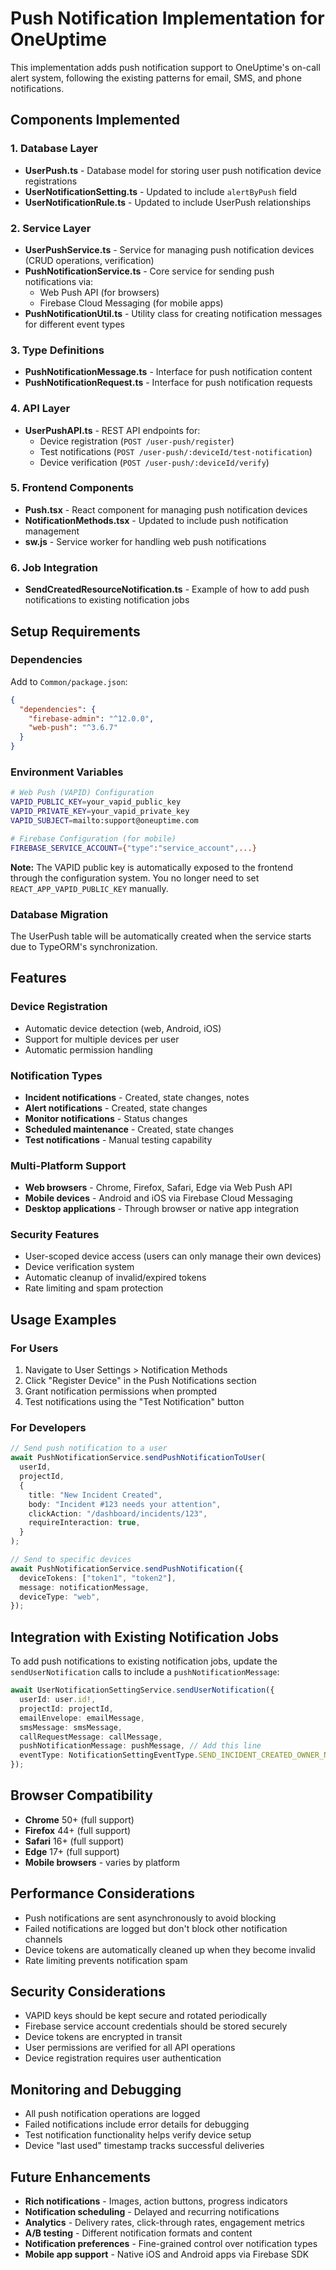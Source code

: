 # Push Notification Implementation for OneUptime

This implementation adds push notification support to OneUptime's on-call alert system, following the existing patterns for email, SMS, and phone notifications.

## Components Implemented

### 1. Database Layer
- **UserPush.ts** - Database model for storing user push notification device registrations
- **UserNotificationSetting.ts** - Updated to include `alertByPush` field
- **UserNotificationRule.ts** - Updated to include UserPush relationships

### 2. Service Layer
- **UserPushService.ts** - Service for managing push notification devices (CRUD operations, verification)
- **PushNotificationService.ts** - Core service for sending push notifications via:
  - Web Push API (for browsers)
  - Firebase Cloud Messaging (for mobile apps)
- **PushNotificationUtil.ts** - Utility class for creating notification messages for different event types

### 3. Type Definitions
- **PushNotificationMessage.ts** - Interface for push notification content
- **PushNotificationRequest.ts** - Interface for push notification requests

### 4. API Layer
- **UserPushAPI.ts** - REST API endpoints for:
  - Device registration (`POST /user-push/register`)
  - Test notifications (`POST /user-push/:deviceId/test-notification`)
  - Device verification (`POST /user-push/:deviceId/verify`)

### 5. Frontend Components
- **Push.tsx** - React component for managing push notification devices
- **NotificationMethods.tsx** - Updated to include push notification management
- **sw.js** - Service worker for handling web push notifications

### 6. Job Integration
- **SendCreatedResourceNotification.ts** - Example of how to add push notifications to existing notification jobs

## Setup Requirements

### Dependencies
Add to `Common/package.json`:
```json
{
  "dependencies": {
    "firebase-admin": "^12.0.0",
    "web-push": "^3.6.7"
  }
}
```

### Environment Variables
```bash
# Web Push (VAPID) Configuration
VAPID_PUBLIC_KEY=your_vapid_public_key
VAPID_PRIVATE_KEY=your_vapid_private_key
VAPID_SUBJECT=mailto:support@oneuptime.com

# Firebase Configuration (for mobile)
FIREBASE_SERVICE_ACCOUNT={"type":"service_account",...}
```

**Note:** The VAPID public key is automatically exposed to the frontend through the configuration system. You no longer need to set `REACT_APP_VAPID_PUBLIC_KEY` manually.

### Database Migration
The UserPush table will be automatically created when the service starts due to TypeORM's synchronization.

## Features

### Device Registration
- Automatic device detection (web, Android, iOS)
- Support for multiple devices per user
- Automatic permission handling

### Notification Types
- **Incident notifications** - Created, state changes, notes
- **Alert notifications** - Created, state changes 
- **Monitor notifications** - Status changes
- **Scheduled maintenance** - Created, state changes
- **Test notifications** - Manual testing capability

### Multi-Platform Support
- **Web browsers** - Chrome, Firefox, Safari, Edge via Web Push API
- **Mobile devices** - Android and iOS via Firebase Cloud Messaging
- **Desktop applications** - Through browser or native app integration

### Security Features
- User-scoped device access (users can only manage their own devices)
- Device verification system
- Automatic cleanup of invalid/expired tokens
- Rate limiting and spam protection

## Usage Examples

### For Users
1. Navigate to User Settings > Notification Methods
2. Click "Register Device" in the Push Notifications section
3. Grant notification permissions when prompted
4. Test notifications using the "Test Notification" button

### For Developers
```typescript
// Send push notification to a user
await PushNotificationService.sendPushNotificationToUser(
  userId,
  projectId,
  {
    title: "New Incident Created",
    body: "Incident #123 needs your attention",
    clickAction: "/dashboard/incidents/123",
    requireInteraction: true,
  }
);

// Send to specific devices
await PushNotificationService.sendPushNotification({
  deviceTokens: ["token1", "token2"],
  message: notificationMessage,
  deviceType: "web",
});
```

## Integration with Existing Notification Jobs

To add push notifications to existing notification jobs, update the `sendUserNotification` calls to include a `pushNotificationMessage`:

```typescript
await UserNotificationSettingService.sendUserNotification({
  userId: user.id!,
  projectId: projectId,
  emailEnvelope: emailMessage,
  smsMessage: smsMessage,
  callRequestMessage: callMessage,
  pushNotificationMessage: pushMessage, // Add this line
  eventType: NotificationSettingEventType.SEND_INCIDENT_CREATED_OWNER_NOTIFICATION,
});
```

## Browser Compatibility

- **Chrome** 50+ (full support)
- **Firefox** 44+ (full support)
- **Safari** 16+ (full support)
- **Edge** 17+ (full support)
- **Mobile browsers** - varies by platform

## Performance Considerations

- Push notifications are sent asynchronously to avoid blocking
- Failed notifications are logged but don't block other notification channels
- Device tokens are automatically cleaned up when they become invalid
- Rate limiting prevents notification spam

## Security Considerations

- VAPID keys should be kept secure and rotated periodically
- Firebase service account credentials should be stored securely
- Device tokens are encrypted in transit
- User permissions are verified for all API operations
- Device registration requires user authentication

## Monitoring and Debugging

- All push notification operations are logged
- Failed notifications include error details for debugging
- Test notification functionality helps verify device setup
- Device "last used" timestamp tracks successful deliveries

## Future Enhancements

- **Rich notifications** - Images, action buttons, progress indicators
- **Notification scheduling** - Delayed and recurring notifications
- **Analytics** - Delivery rates, click-through rates, engagement metrics
- **A/B testing** - Different notification formats and content
- **Notification preferences** - Fine-grained control over notification types
- **Mobile app support** - Native iOS and Android apps via Firebase SDK
